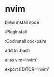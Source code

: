 # nvim

brew install node

:PlugInstall

:CocInstall coc-pairs

add to .bash

alias vim='nvim'

export EDITOR='nvim'
